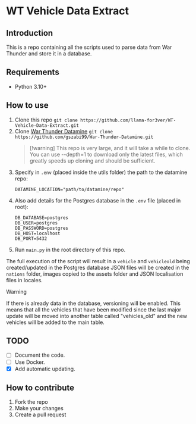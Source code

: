 # WT Vehicle Data Extract

## Introduction

This is a repo containing all the scripts used to parse data from War Thunder and store it in a database.

## Requirements

- Python 3.10+

## How to use

1. Clone this repo `git clone https://github.com/llama-for3ver/WT-Vehicle-Data-Extract.git`
2. Clone [War Thunder Datamine](https://github.com/gszabi99/War-Thunder-Datamine) `git clone https://github.com/gszabi99/War-Thunder-Datamine.git`
   > [!warning] This repo is very large, and it will take a while to clone. You can use --depth=1 to download only the latest files, which greatly speeds up cloning and should be sufficient.
3. Specify in `.env` (placed inside the utils folder) the path to the datamine repo:
   ```
   DATAMINE_LOCATION="path/to/datamine/repo"
   ```
4. Also add details for the Postgres database in the `.env` file (placed in root):
   ```
   DB_DATABASE=postgres
   DB_USER=postgres
   DB_PASSWORD=postgres
   DB_HOST=localhost
   DB_PORT=5432
   ```
5. Run `main.py` in the root directory of this repo.

The full execution of the script will result in a `vehicle` and `vehicleold` being created/updated in the Postgres database
JSON files will be created in the `nations` folder, images copied to the assets folder and JSON localisation files in locales.

<!-- Warning: if the generated database file already exists, versioning feature will automatically be enabled. This means that all the vehicles that have been modified since the last major update will be moved into another table called "vehicles_old" and the new vehicles will be added to the main table. -->
> [!warning]
> If there is already data in the database, versioning will be enabled. This means that all the vehicles that have been modified since the last major update will be moved into another table called "vehicles_old" and the new vehicles will be added to the main table.

## TODO

- [ ] Document the code.
- [ ] Use Docker.
- [x] Add automatic updating.

## How to contribute

1. Fork the repo
2. Make your changes
3. Create a pull request